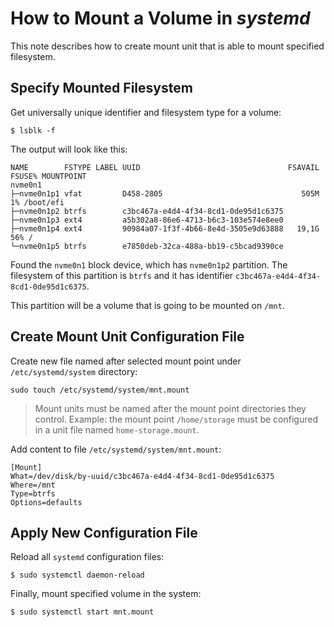 # How to Mount a Volume in *systemd*

This note describes how to create mount unit that is able to mount specified filesystem.

## Specify Mounted Filesystem

Get universally unique identifier and filesystem type for a volume:

    $ lsblk -f

The output will look like this:

    NAME        FSTYPE LABEL UUID                                 FSAVAIL FSUSE% MOUNTPOINT
    nvme0n1                                                                      
    ├─nvme0n1p1 vfat         D458-2805                               505M     1% /boot/efi
    ├─nvme0n1p2 btrfs        c3bc467a-e4d4-4f34-8cd1-0de95d1c6375                
    ├─nvme0n1p3 ext4         a5b302a8-86e6-4713-b6c3-103e574e8ee0                
    ├─nvme0n1p4 ext4         90984a07-1f3f-4b66-8e4d-3505e9d63888   19,1G    56% /
    └─nvme0n1p5 btrfs        e7850deb-32ca-488a-bb19-c5bcad9390ce

Found the `nvme0n1` block device, which has `nvme0n1p2` partition. The filesystem of this partition is `btrfs` and it has identifier `c3bc467a-e4d4-4f34-8cd1-0de95d1c6375`.

This partition will be a volume that is going to be mounted on `/mnt`.

## Create Mount Unit Configuration File

Create new file named after selected mount point under `/etc/systemd/system` directory:

    sudo touch /etc/systemd/system/mnt.mount

> Mount units must be named after the mount point directories they control. Example: the mount point `/home/storage` must be configured in a unit file named `home-storage.mount`.

Add content to file `/etc/systemd/system/mnt.mount`:

    [Mount]
    What=/dev/disk/by-uuid/c3bc467a-e4d4-4f34-8cd1-0de95d1c6375
    Where=/mnt
    Type=btrfs
    Options=defaults

## Apply New Configuration File

Reload all `systemd` configuration files:

    $ sudo systemctl daemon-reload

Finally, mount specified volume in the system:

    $ sudo systemctl start mnt.mount

